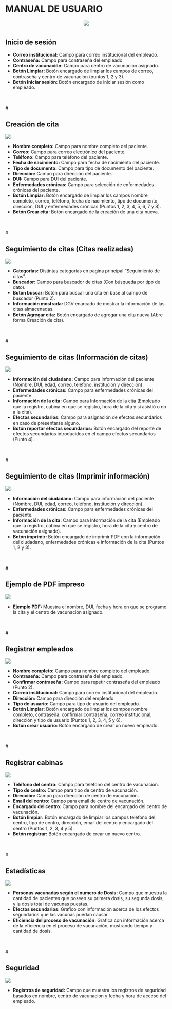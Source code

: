 # MANUAL DE USUARIO

<p align="center">
   <img src="images/logo.PNG">
</p>

#

## Inicio de sesión  

- **Correo institucional:** Campo para correo institucional del empleado.
- **Contraseña:** Campo para contraseña del empleado.
- **Centro de vacunación:** Campo para centro de vacunación asignado.
- **Botón Limpiar:** Botón encargado de limpiar los campos de correo, contraseña y centro de vacunación (puntos 1, 2 y 3).
- **Botón Iniciar sesión:** Botón encargado de iniciar sesión como empleado.
</br>
</br>
#

## Creación de cita

![](images/2.jpeg)

- **Nombre completo:** Campo para nombre completo del paciente.
- **Correo:** Campo para correo electrónico del paciente.
- **Teléfono:** Campo para teléfono del paciente.
- **Fecha de nacimiento:** Campo para fecha de nacimiento del paciente.
- **Tipo de documento:** Campo para tipo de documento del paciente.
- **Dirección:** Campo para dirección del paciente.
- **DUI:** Campo para DUI del paciente.
- **Enfermedades crónicas:** Campo para selección de enfermedades crónicas del paciente.
- **Botón Limpiar:** Botón encargado de limpiar los campos nombre completo, correo, teléfono, fecha de nacimiento, tipo de documento, dirección, DUI y enfermedades crónicas (Puntos 1, 2, 3, 4, 5, 6, 7 y 8).
- **Botón Crear cita:** Botón encargado de la creación de una cita nueva.
</br>
</br>
#

## Seguimiento de citas (Citas realizadas)

![](images/3.jpeg)

- **Categorías:** Distintas categorías en pagina principal “Seguimiento de citas”.
- **Buscador:** Campo para buscador de citas (Con búsqueda por tipo de dato).
- **Botón buscar:** Botón para buscar una cita en base al campo de buscador (Punto 2).
- **Información mostrada:** DGV enarcado de mostrar la información de las citas almacenadas.
- **Botón Agregar cita:** Botón encargado de agregar una cita nueva (Abre forma Creación de cita).
</br>
</br>
#

## Seguimiento de citas (Información de citas)

![](images/4.jpeg)

- **Información del ciudadano:** Campo para información del paciente (Nombre, DUI, edad, correo, teléfono, institución y dirección).
- **Enfermedades crónicas:** Campo para enfermedades crónicas del paciente.
- **Información de la cita:** Campo para Información de la cita (Empleado que la registro, cabina en que se registro, hora de la cita y si asistió o no a la cita).
- **Efectos secundarios:** Campo para asignación de efectos secundarios en caso de presentarse alguno.
- **Botón reportar efectos secundarios:** Botón encargado del reporte de efectos secundarios introducidos en el campo efectos secundarios (Punto 4).
</br>
</br>
#

## Seguimiento de citas (Imprimir información)

![](images/5.jpeg)

- **Información del ciudadano:** Campo para información del paciente (Nombre, DUI, edad, correo, teléfono, institución y dirección).
- **Enfermedades crónicas:** Campo para enfermedades crónicas del paciente.
- **Información de la cita:** Campo para Información de la cita (Empleado que la registro, cabina en que se registro, hora de la cita y centro de vacunación asignado).
- **Botón imprimir:** Botón encargado de imprimir PDF con la información del ciudadano, enfermedades crónicas e información de la cita (Puntos 1, 2 y 3).
</br>
</br>
#

## Ejemplo de PDF impreso

![](images/6.jpeg)

- **Ejemplo PDF:** Muestra el nombre, DUI, fecha y hora en que se programo la cita y el centro de vacunación asignado.
</br>
</br>
#

## Registrar empleados

![](images/7.jpeg)

- **Nombre completo:** Campo para nombre completo del empleado.
- **Contraseña:** Campo para contraseña del empleado.
- **Confirmar contraseña:** Campo para repetir contraseña del empleado (Punto 2).
- **Correo institucional:** Campo para correo institucional del empleado.
- **Dirección:** Campo para dirección del empleado.
- **Tipo de usuario:** Campo para tipo de usuario del empleado.
- **Botón Limpiar:** Botón encargado de limpiar los campos nombre completo, contraseña, confirmar contraseña, correo institucional, dirección y tipo de usuario (Puntos 1, 2, 3, 4, 5 y 6).
- **Botón crear usuario:** Botón encargado de crear un nuevo empleado.
</br>
</br>
#

## Registrar cabinas

![](images/8.jpeg)

- **Teléfono del centro:** Campo para teléfono del centro de vacunación.
- **Tipo de centro:** Campo para tipo de centro de vacunación.
- **Dirección:** Campo para dirección de centro de vacunación.
- **Email del centro:** Campo para email de centro de vacunación.
- **Encargado del centro:** Campo para nombre del encargado del centro de vacunación.
- **Botón limpiar:** Botón encargado de limpiar los campos teléfono del centro, tipo de centro, dirección, email del centro y encargado del centro (Puntos 1, 2, 3, 4 y 5).
- **Botón registrar:** Botón encargado de crear un nuevo centro.
</br>
</br>
#

## Estadísticas 

![](images/9.jpeg)

- **Personas vacunadas según el numero de Dosis:** Campo que muestra la cantidad de pacientes que poseen su primera dosis, su segunda dosis, y la dosis total de vacunas puestas.
- **Efectos secundarios:** Grafico con información acerca de los efectos segundarios que las vacunas puedan causar.
- **Eficiencia del proceso de vacunación:** Grafica con información acerca de la eficiencia en el proceso de vacunación, mostrando tiempo y cantidad de dosis.
</br>
</br>
#

## Seguridad

![](images/10.jpeg)

- **Registros de seguridad:** Campo que muestra los registros de seguridad basados en nombre, centro de vacunacion y fecha y hora de acceso del empleado.
